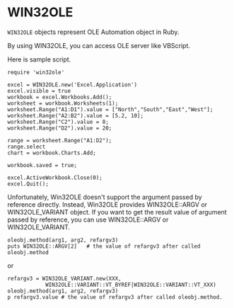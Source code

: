 # WIN32OLE

`WIN32OLE` objects represent OLE Automation object in Ruby.

By using WIN32OLE, you can access OLE server like VBScript.

Here is sample script.

    require 'win32ole'

    excel = WIN32OLE.new('Excel.Application')
    excel.visible = true
    workbook = excel.Workbooks.Add();
    worksheet = workbook.Worksheets(1);
    worksheet.Range("A1:D1").value = ["North","South","East","West"];
    worksheet.Range("A2:B2").value = [5.2, 10];
    worksheet.Range("C2").value = 8;
    worksheet.Range("D2").value = 20;

    range = worksheet.Range("A1:D2");
    range.select
    chart = workbook.Charts.Add;

    workbook.saved = true;

    excel.ActiveWorkbook.Close(0);
    excel.Quit();

Unfortunately, Win32OLE doesn't support the argument passed by reference
directly. Instead, Win32OLE provides WIN32OLE::ARGV or WIN32OLE_VARIANT
object. If you want to get the result value of argument passed by reference,
you can use WIN32OLE::ARGV or WIN32OLE_VARIANT.

    oleobj.method(arg1, arg2, refargv3)
    puts WIN32OLE::ARGV[2]   # the value of refargv3 after called oleobj.method

or

    refargv3 = WIN32OLE_VARIANT.new(XXX,
                WIN32OLE::VARIANT::VT_BYREF|WIN32OLE::VARIANT::VT_XXX)
    oleobj.method(arg1, arg2, refargv3)
    p refargv3.value # the value of refargv3 after called oleobj.method.
